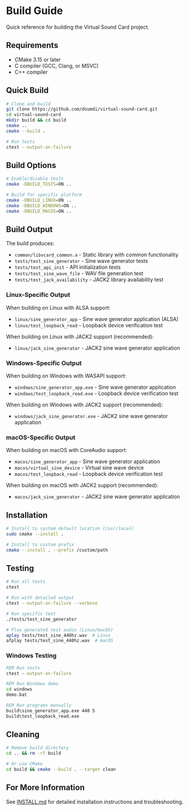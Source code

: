 # Build Guide

Quick reference for building the Virtual Sound Card project.

## Requirements

- CMake 3.15 or later
- C compiler (GCC, Clang, or MSVC)
- C++ compiler

## Quick Build

```bash
# Clone and build
git clone https://github.com/doumdi/virtual-sound-card.git
cd virtual-sound-card
mkdir build && cd build
cmake ..
cmake --build .

# Run tests
ctest --output-on-failure
```

## Build Options

```bash
# Enable/disable tests
cmake -DBUILD_TESTS=ON ..

# Build for specific platform
cmake -DBUILD_LINUX=ON ..
cmake -DBUILD_WINDOWS=ON ..
cmake -DBUILD_MACOS=ON ..
```

## Build Output

The build produces:
- `common/libvcard_common.a` - Static library with common functionality
- `tests/test_sine_generator` - Sine wave generator tests
- `tests/test_api_init` - API initialization tests
- `tests/test_sine_wave_file` - WAV file generation test
- `tests/test_jack_availability` - JACK2 library availability test

### Linux-Specific Output

When building on Linux with ALSA support:
- `linux/sine_generator_app` - Sine wave generator application (ALSA)
- `linux/test_loopback_read` - Loopback device verification test

When building on Linux with JACK2 support (recommended):
- `linux/jack_sine_generator` - JACK2 sine wave generator application

### Windows-Specific Output

When building on Windows with WASAPI support:
- `windows/sine_generator_app.exe` - Sine wave generator application
- `windows/test_loopback_read.exe` - Loopback device verification test

When building on Windows with JACK2 support (recommended):
- `windows/jack_sine_generator.exe` - JACK2 sine wave generator application

### macOS-Specific Output

When building on macOS with CoreAudio support:
- `macos/sine_generator_app` - Sine wave generator application
- `macos/virtual_sine_device` - Virtual sine wave device
- `macos/test_loopback_read` - Loopback device verification test

When building on macOS with JACK2 support (recommended):
- `macos/jack_sine_generator` - JACK2 sine wave generator application

## Installation

```bash
# Install to system default location (/usr/local)
sudo cmake --install .

# Install to custom prefix
cmake --install . --prefix /custom/path
```

## Testing

```bash
# Run all tests
ctest

# Run with detailed output
ctest --output-on-failure --verbose

# Run specific test
./tests/test_sine_generator

# Play generated test audio (Linux/macOS)
aplay tests/test_sine_440hz.wav  # Linux
afplay tests/test_sine_440hz.wav  # macOS
```

### Windows Testing

```cmd
REM Run tests
ctest --output-on-failure

REM Run Windows demo
cd windows
demo.bat

REM Run programs manually
build\sine_generator_app.exe 440 5
build\test_loopback_read.exe
```

## Cleaning

```bash
# Remove build directory
cd .. && rm -rf build

# Or use CMake
cd build && cmake --build . --target clean
```

## For More Information

See [INSTALL.md](INSTALL.md) for detailed installation instructions and troubleshooting.
